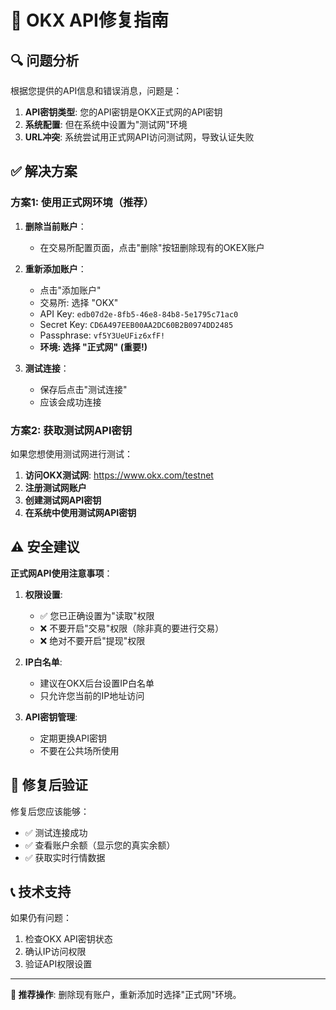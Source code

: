 # 🔧 OKX API修复指南

## 🔍 问题分析

根据您提供的API信息和错误消息，问题是：

1. **API密钥类型**: 您的API密钥是OKX正式网的API密钥
2. **系统配置**: 但在系统中设置为"测试网"环境
3. **URL冲突**: 系统尝试用正式网API访问测试网，导致认证失败

## ✅ 解决方案

### 方案1: 使用正式网环境（推荐）

1. **删除当前账户**：
   - 在交易所配置页面，点击"删除"按钮删除现有的OKEX账户

2. **重新添加账户**：
   - 点击"添加账户"
   - 交易所: 选择 "OKX"
   - API Key: `edb07d2e-8fb5-46e8-84b8-5e1795c71ac0`
   - Secret Key: `CD6A497EEB00AA2DC60B2B0974DD2485`
   - Passphrase: `vf5Y3UeUFiz6xfF!`
   - **环境: 选择 "正式网" (重要!)**

3. **测试连接**：
   - 保存后点击"测试连接"
   - 应该会成功连接

### 方案2: 获取测试网API密钥

如果您想使用测试网进行测试：

1. **访问OKX测试网**: https://www.okx.com/testnet
2. **注册测试网账户**
3. **创建测试网API密钥**
4. **在系统中使用测试网API密钥**

## ⚠️ 安全建议

**正式网API使用注意事项**：

1. **权限设置**: 
   - ✅ 您已正确设置为"读取"权限
   - ❌ 不要开启"交易"权限（除非真的要进行交易）
   - ❌ 绝对不要开启"提现"权限

2. **IP白名单**:
   - 建议在OKX后台设置IP白名单
   - 只允许您当前的IP地址访问

3. **API密钥管理**:
   - 定期更换API密钥
   - 不要在公共场所使用

## 🧪 修复后验证

修复后您应该能够：
- ✅ 测试连接成功
- ✅ 查看账户余额（显示您的真实余额）
- ✅ 获取实时行情数据

## 📞 技术支持

如果仍有问题：
1. 检查OKX API密钥状态
2. 确认IP访问权限
3. 验证API权限设置

---

**🎯 推荐操作**: 删除现有账户，重新添加时选择"正式网"环境。
